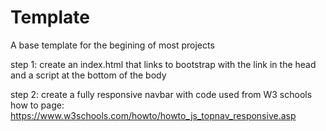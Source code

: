 # Template
A base template for the begining of most projects

step 1: create an index.html that links to bootstrap with the link in the head and a script at the bottom of the body 

step 2: create a fully responsive navbar with code used from W3 schools how to page: https://www.w3schools.com/howto/howto_js_topnav_responsive.asp 